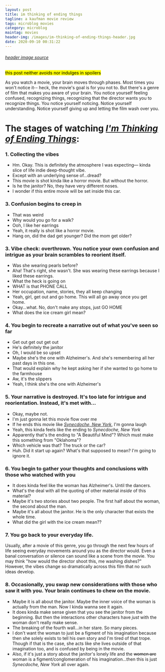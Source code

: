 ```yaml
---
layout: post
title: im thinking of ending things
tagline: a kaufman movie review
tags: microblog movies
category: microblog
maintag: movies
header-img: /images/im-thinking-of-ending-things-header.jpg
date: 2020-09-10 00:31:22
---
```

###### [header image source](https://cdn.collider.com/wp-content/uploads/2020/08/im-thinking-of-ending-things-poster-jessie-buckley-social.jpeg)
<mark>this post neither avoids nor indulges in spoilers</mark>

As you watch a movie, your brain moves through phases. Most times you won't notice it-- heck, the movie's goal is for you not to. But there's a genre of film that makes you aware of your brain. You notice yourself feeling confused, recognizing things, recognizing that the director wants you to recognize things. You notice yourself noticing. Notice yourself understanding. Notice yourself giving up and letting the film wash over you.

# The stages of watching [_I'm Thinking of Ending Things_](https://en.wikipedia.org/wiki/I%27m_Thinking_of_Ending_Things_(film)):

### 1. Collecting the vibes
- Hm. Okay. This is definitely the atmosphere I was expecting— kinda slice of life indie deep-thought vibe.
- Except with an underlying sense of...dread?
- This movie is shot kinda like a horror movie. But without the horror.
- Is he the janitor? No, they have very different noses.
- I wonder if this entire movie will be set inside this car.

### 3. Confusion begins to creep in
- That was weird
- Why would you go for a walk?
- Ooh, I like her earrings
- Yeah, it really is shot like a horror movie.
- Hang on, did the dad get younger? Did the mom get older?

### 3. Vibe check: overthrown. You notice your own confusion and intrigue as your brain scrambles to reorient itself.
- Was she wearing pearls before?
- Aha! That's right, she wasn't. She was wearing these earrings because I liked these earrings.
- What the heck is going on
- WHAT is that PHONE CALL
- Her occupation, name, stories, they all keep changing
- Yeah, girl, get out and go home. This will all go away once you get home.
- Okay...what. No, don't make any stops, just GO HOME
- What does the ice cream girl mean?

### 4. You begin to recreate a narrative out of what you've seen so far
- Get out get out get out
- He's definitely the janitor
- Oh, I would be so upset
- Maybe she's the one with Alzheimer's. And she's remembering all her past days in this one.
- That would explain why he kept asking her if she wanted to go home to the farmhouse
- Aw, it's the slippers
- Yeah, I think she's the one with Alzheimer's

### 5. Your narrative is destroyed. It's too late for intrigue and reorientation. Instead, it's met with...
- Okay, maybe not.
- I'm just gonna let this movie flow over me
- If he ends this movie like [_Synecdoche, New York_](https://en.wikipedia.org/wiki/Synecdoche,_New_York), I'm gonna laugh
- Yeah, this kinda feels like the ending to _Synecdoche, New York_
- Apparently that's the ending to "A Beautiful Mind"? Which must make this something from "Oklahoma"?
- Which vehicle was that? The truck or the car?
- Huh. Did it start up again? What's that supposed to mean? I'm going to ignore it.

### 6. You begin to gather your thoughts and conclusions with those who watched with you
- It does kinda feel like the woman has Alzheimer's. Until the dancers.
- What's the deal with all the quoting of other material _inside_ of this material?
- Maybe it's two stories about two people. The first half about the woman, the second about the man.
- Maybe it's all about the janitor. He is the only character that exists the whole time.
- What did the girl with the ice cream mean??

### 7. You go back to your everyday life.
Usually, after a movie of this genre, you go through the next few hours of life seeing everyday movements around you as the director would. Even a banal conversation or silence can sound like a scene from the movie. You may think "how would the director shoot this, me washing dishes?" However, the vibes change so dramatically across this film that no such ideas develop.

### 8. Occasionally, you swap new considerations with those who saw it with you. Your brain continues to chew on the movie.
- Maybe it is all about the janitor. Maybe the inner voice of the woman is actually from the man. Now I kinda wanna see it again.
- It does kinda make sense given that you see the janitor from the beginning. But then the interactions other characters have _just_ with the woman don't really make sense.
- The breaking of the fourth wall...in her stare. So many pieces.
- I don't want the woman to just be a figment of his imagination because then she solely exists to tell his own story and I'm tired of that trope. Though if that is the case, she acts like she lives outside of that imagination too, and is confused by being in the movie.
- Also, if it's just a story about the janitor's lonely life and the ~~women are~~ woman is a figment/conglomeration of his imagination...then this is just _Synecdoche, New York_ all over again.